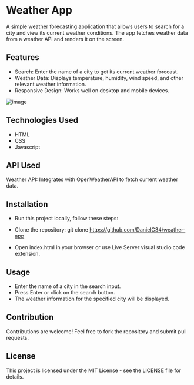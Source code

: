 
# Weather App

A simple weather forecasting application that allows users to search for a city and view its current weather conditions. The app fetches weather data from a weather API and renders it on the screen.




## Features

- Search: Enter the name of a city to get its current weather forecast.
- Weather Data: Displays temperature, humidity, wind speed, and other relevant weather information.
- Responsive Design: Works well on desktop and mobile devices.

![image](https://github.com/DanielC34/weather-app/assets/125518197/2626d3b3-6fbf-49b8-a55f-cc478f8b1f83)


## Technologies Used
- HTML
- CSS
- Javascript
## API Used

Weather API: Integrates with OpenWeatherAPI to fetch current weather data.
## Installation
- Run this project locally, follow these steps:

- Clone the repository: git clone https://github.com/DanielC34/weather-app
- Open index.html in your browser or use Live Server visual studio code extension.
## Usage
- Enter the name of a city in the search input.
- Press Enter or click on the search button.
- The weather information for the specified city will be displayed.
## Contribution

Contributions are welcome! Feel free to fork the repository and submit pull requests.
## License

This project is licensed under the MIT License - see the LICENSE file for details.
